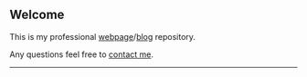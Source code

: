 ## Welcome

This is my professional [webpage](https://karatylerjulian.github.io)/[blog](https://karatylerjulian.github.io/blog/) repository. 

Any questions feel free to [contact me](mailto:karatylerjulian@gmail.com).

***
